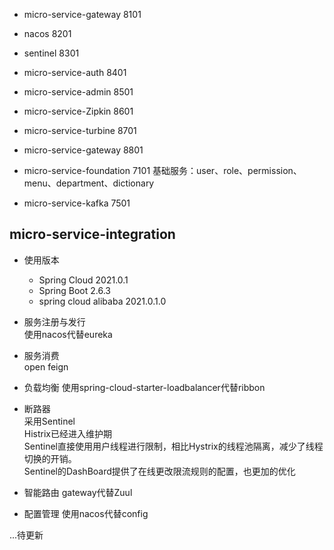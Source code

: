 * micro-service-gateway 8101
* nacos 8201
* sentinel 8301
* micro-service-auth 8401
* micro-service-admin 8501
* micro-service-Zipkin 8601
* micro-service-turbine 8701
* micro-service-gateway 8801

* micro-service-foundation 7101 
基础服务：user、role、permission、menu、department、dictionary
* micro-service-kafka 7501


## micro-service-integration
* 使用版本  
    + Spring Cloud 2021.0.1
    + Spring Boot 2.6.3
    + spring cloud alibaba  2021.0.1.0
    
* 服务注册与发行  
使用nacos代替eureka

* 服务消费  
open feign

* 负载均衡
使用spring-cloud-starter-loadbalancer代替ribbon
    
* 断路器  
采用Sentinel  
Histrix已经进入维护期  
Sentinel直接使用用户线程进行限制，相比Hystrix的线程池隔离，减少了线程切换的开销。  
Sentinel的DashBoard提供了在线更改限流规则的配置，也更加的优化  

* 智能路由
gateway代替Zuul  
 
* 配置管理
使用nacos代替config

    
...待更新
